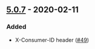 ## [5.0.7] - 2020-02-11

### Added
* X-Consumer-ID header ([#49][i49])

[i49]: https://github.com/finapps/ruby-client-core/issues/49

[5.0.7]: https://github.com/finapps/ruby-client-core/compare/5.0.6...5.0.7